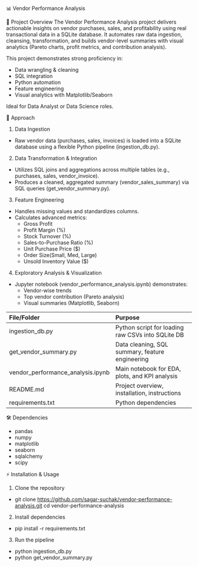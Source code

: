 📊 Vendor Performance Analysis

🧩 Project Overview
The Vendor Performance Analysis project delivers actionable insights on vendor purchases, sales, and profitability using real transactional data in a SQLite database.
It automates raw data ingestion, cleansing, transformation, and builds vendor-level summaries with visual analytics (Pareto charts, profit metrics, and contribution analysis).

This project demonstrates strong proficiency in:

- Data wrangling & cleaning
- SQL integration
- Python automation
- Feature engineering
- Visual analytics with Matplotlib/Seaborn

Ideal for Data Analyst or Data Science roles.

🚀 Approach
1. Data Ingestion
  - Raw vendor data (purchases, sales, invoices) is loaded into a SQLite database using a flexible Python pipeline (ingestion_db.py).

2. Data Transformation & Integration

  - Utilizes SQL joins and aggregations across multiple tables (e.g., purchases, sales, vendor_invoice).
  - Produces a cleaned, aggregated summary (vendor_sales_summary) via SQL queries (get_vendor_summary.py).

3. Feature Engineering

  - Handles missing values and standardizes columns.
  - Calculates advanced metrics:
    - Gross Profit
    - Profit Margin (%)
    - Stock Turnover (%)
    - Sales-to-Purchase Ratio (%)
    - Unit Purchase Price ($)
    - Order Size(Small, Med, Large)
    - Unsold Inventory Value ($)
 
4. Exploratory Analysis & Visualization
  - Jupyter notebook (vendor_performance_analysis.ipynb) demonstrates:
    - Vendor-wise trends
    - Top vendor contribution (Pareto analysis)
    - Visual summaries (Matplotlib, Seaborn)
   
| File/Folder                      | Purpose                                          |
|:---------------------------------|:----------------------------------------------------|
| ingestion_db.py                  | Python script for loading raw CSVs into SQLite DB   |
| get_vendor_summary.py            | Data cleaning, SQL summary, feature engineering     |
| vendor_performance_analysis.ipynb| Main notebook for EDA, plots, and KPI analysis      |
| README.md                        | Project overview, installation, instructions        |
| requirements.txt                 | Python dependencies                                 |


🛠 Dependencies

- pandas
- numpy
- matplotlib
- seaborn
- sqlalchemy
- scipy

⚡ Installation & Usage
1. Clone the repository
  - git clone https://github.com/sagar-suchak/vendor-performance-analysis.git
cd vendor-performance-analysis
2. Install dependencies
  - pip install -r requirements.txt
3. Run the pipeline
  - python ingestion_db.py
  - python get_vendor_summary.py
 
